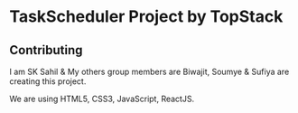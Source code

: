 # TaskScheduler Project by TopStack


## Contributing

I am SK Sahil & My others group members are Biwajit, Soumye & Sufiya are creating this project.

We are using HTML5, CSS3, JavaScript, ReactJS.


